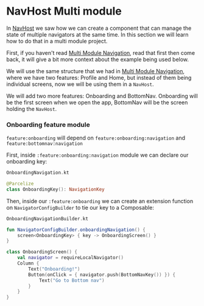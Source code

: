 # NavHost Multi module

In [NavHost](../navhost/) we saw how we can create a component that can manage the state of multiple navigators at the same time. In this section we will learn how to do that in a multi module project.

First, if you haven't read [Multi Module Navigation](../multi-module-navigation.md), read that first then come back, it will give a bit more context about the example being used below.

We will use the same structure that we had in [Multi Module Navigation](../multi-module-navigation.md), where we have two features: Profile and Home, but instead of them being individual screens, now we will be using them in a `NavHost`.

We will add two more features: Onboarding and BottomNav. Onboarding will be the first screen when we open the app, BottomNav will be the screen holding the `NavHost`.&#x20;

### Onboarding feature module

`feature:onboarding`  will depend on `feature:onboarding:navigation` and `feature:bottomnav:navigation`

First, inside `:feature:onboarding:navigation` module we can declare our onboarding key:

```kotlin
OnboardingNavigation.kt

@Parcelize
class OnboardingKey(): NavigationKey
```

Then, inside our `:feature:onboarding` we can create an extension function on `NavigatorConfigBuilder`  to tie our key to a Composable:

```kotlin
OnboardingNavigationBuilder.kt

fun NavigatorConfigBuilder.onboardingNavigation() {
    screen<OnboardingKey> { key -> OnboardingScreen() }
}

class OnboardingScreen() {
    val navigator = requireLocalNavigator()
    Column {
        Text("Onboarding!")
        Button(onClick = { navigator.push(BottomNavKey()) }) {
            Text("Go to Bottom nav")
        }
    }
}
```





